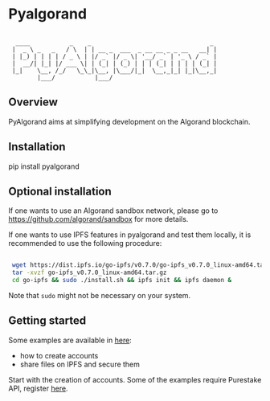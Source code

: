 # Pyalgorand


```

  ____           _    _                                 _
 |  _ \ _   _   / \  | | __ _  ___  _ __ __ _ _ __   __| |
 | |_) | | | | / _ \ | |/ _` |/ _ \| '__/ _` | '_ \ / _` |
 |  __/| |_| |/ ___ \| | (_| | (_) | | | (_| | | | | (_| |
 |_|    \__, /_/   \_\_|\__, |\___/|_|  \__,_|_| |_|\__,_|
        |___/           |___/

```


## Overview

PyAlgorand aims at simplifying development on the Algorand blockchain.

## Installation

pip install pyalgorand

## Optional installation

If one wants to use an Algorand sandbox network, please go to https://github.com/algorand/sandbox for more details.

If one wants to use IPFS features in pyalgorand and test them locally, it is recommended to use the following procedure:

```bash

 wget https://dist.ipfs.io/go-ipfs/v0.7.0/go-ipfs_v0.7.0_linux-amd64.tar.gz
 tar -xvzf go-ipfs_v0.7.0_linux-amd64.tar.gz
 cd go-ipfs && sudo ./install.sh && ipfs init && ipfs daemon &

```

Note that `sudo` might not be necessary on your system.


## Getting started

Some examples are available in [here](https://bitbucket.org/kuiristo/pyalgorand/src/master/examples/):

- how to create accounts
- share files on IPFS and secure them

Start with the creation of accounts. Some of the examples require Purestake API, register [here](https://developer.purestake.io/login).
